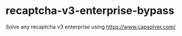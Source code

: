 # recaptcha-v3-enterprise-bypass
Solve any recaptcha v3 enterprise using https://www.capsolver.com/



                                                                                                                                                                                   